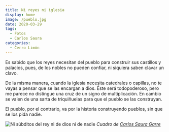 ```yaml
---
title: Ni reyes ni iglesia
display: home
image: /pueblo.jpg
date: 2020-03-29
tags:
  - Fotos
  - Carlos Saura
categories:
  - Cerro Limón
---
```

Es sabido que los reyes necesitan del pueblo para construir sus castillos y palacios, pues, de los nobles no pueden confiar, ni siquiera saben clavar un clavo.

<!-- more -->
De la misma manera, cuando la iglesia necesita catedrales o capillas, no te vayas a pensar que se las encargan a dios. Éste será todopoderoso, pero me parece no distingue una cruz de un signo de multiplicación. En cambio se valen de una sarta de triquiñuelas para que el pueblo se las construyan.


El pueblo, por el contrario, va por la historia construyendo pueblos, sin que se los pida nadie.



![Ni súbditos del rey ni de dios ni de nadie](/pueblo.jpg)
*Cuadro de [Carlos Saura Garre](/6-carlos-domingo.md)*
